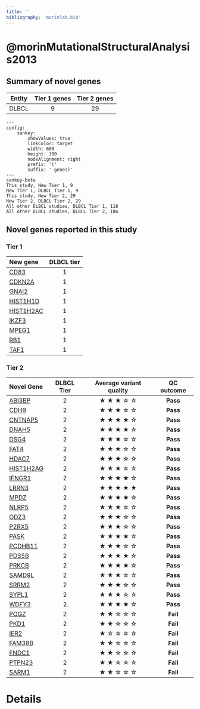 ```yaml
---
title: ''
bibliography: 'morinlab.bib'
---
```


# @morinMutationalStructuralAnalysis2013
## Summary of novel genes

|Entity| Tier 1 genes| Tier 2 genes|
|:-:|:-:|:-:|
|DLBCL|9|29|
```mermaid
---
config:
    sankey:
        showValues: true
        linkColor: target
        width: 600
        height: 300
        nodeAlignment: right
        prefix: '('
        suffix: ' genes)'
---
sankey-beta
This study, New Tier 1, 9
New Tier 1, DLBCL Tier 1, 9
This study, New Tier 2, 29
New Tier 2, DLBCL Tier 2, 29
All other DLBCL studies, DLBCL Tier 1, 118
All other DLBCL studies, DLBCL Tier 2, 186
```

## Novel genes reported in this study

### Tier 1
|New gene|DLBCL tier|
|:-|:-:|
|[CD83](../CD83)|1 |
|[CDKN2A](../CDKN2A)|1 |
|[GNAI2](../GNAI2)|1 |
|[HIST1H1D](../HIST1H1D)|1 |
|[HIST1H2AC](../HIST1H2AC)|1 |
|[IKZF3](../IKZF3)|1 |
|[MPEG1](../MPEG1)|1 |
|[RB1](../RB1)|1 |
|[TAF1](../TAF1)|1 |

### Tier 2
|Novel Gene|DLBCL Tier|Average variant quality|QC outcome|
|:--|:-:|:--:|:-:|
|[ABI3BP](../ABI3BP)|2 |&starf; &starf; &starf; &star; &star;|**Pass**|
|[CDH9](../CDH9)|2 |&starf; &starf; &starf; &star; &star;|**Pass**|
|[CNTNAP5](../CNTNAP5)|2 |&starf; &starf; &starf; &starf; &star;|**Pass**|
|[DNAH5](../DNAH5)|2 |&starf; &starf; &starf; &starf; &star;|**Pass**|
|[DSG4](../DSG4)|2 |&starf; &starf; &starf; &star; &star;|**Pass**|
|[FAT4](../FAT4)|2 |&starf; &starf; &starf; &star; &star;|**Pass**|
|[HDAC7](../HDAC7)|2 |&starf; &starf; &starf; &star; &star;|**Pass**|
|[HIST1H2AG](../HIST1H2AG)|2 |&starf; &starf; &starf; &star; &star;|**Pass**|
|[IFNGR1](../IFNGR1)|2 |&starf; &starf; &starf; &starf; &star;|**Pass**|
|[LRRN3](../LRRN3)|2 |&starf; &starf; &starf; &starf; &starf;|**Pass**|
|[MPDZ](../MPDZ)|2 |&starf; &starf; &starf; &starf; &star;|**Pass**|
|[NLRP5](../NLRP5)|2 |&starf; &starf; &starf; &star; &star;|**Pass**|
|[ODZ3](../ODZ3)|2 |&starf; &starf; &starf; &star; &star;|**Pass**|
|[P2RX5](../P2RX5)|2 |&starf; &starf; &starf; &star; &star;|**Pass**|
|[PASK](../PASK)|2 |&starf; &starf; &starf; &starf; &star;|**Pass**|
|[PCDHB11](../PCDHB11)|2 |&starf; &starf; &starf; &star; &star;|**Pass**|
|[PDS5B](../PDS5B)|2 |&starf; &starf; &starf; &starf; &star;|**Pass**|
|[PRKCB](../PRKCB)|2 |&starf; &starf; &starf; &starf; &star;|**Pass**|
|[SAMD9L](../SAMD9L)|2 |&starf; &starf; &starf; &star; &star;|**Pass**|
|[SRRM2](../SRRM2)|2 |&starf; &starf; &starf; &star; &star;|**Pass**|
|[SYPL1](../SYPL1)|2 |&starf; &starf; &starf; &star; &star;|**Pass**|
|[WDFY3](../WDFY3)|2 |&starf; &starf; &starf; &starf; &star;|**Pass**|
|[POGZ](../POGZ)|2 |&starf; &starf; &star; &star; &star;|**Fail**|
|[PKD1](../PKD1)|2 |&starf; &starf; &star; &star; &star;|**Fail**|
|[IER2](../IER2)|2 |&starf; &star; &star; &star; &star;|**Fail**|
|[FAM38B](../FAM38B)|2 |&starf; &starf; &star; &star; &star;|**Fail**|
|[FNDC1](../FNDC1)|2 |&starf; &starf; &star; &star; &star;|**Fail**|
|[PTPN23](../PTPN23)|2 |&starf; &starf; &star; &star; &star;|**Fail**|
|[SARM1](../SARM1)|2 |&starf; &starf; &star; &star; &star;|**Fail**|

# Details

